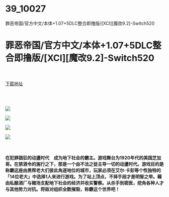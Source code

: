 # 39_10027
罪恶帝国/官方中文/本体+1.07+5DLC整合即撸版/[XCI][魔改9.2]-Switch520
# 罪恶帝国/官方中文/本体+1.07+5DLC整合即撸版/[XCI][魔改9.2]-Switch520
 <br/></br>
[下载地址](https://www.switch520.cc/article/10027 "下载地址")
<br/></br>

<p>&nbsp;</p>
<p><strong><img src="https://www.switch520.cc/muke_img/upload_art_editor_20210302-1_c4f49f16bc31f266e6f44b19197fb5b1.jpg"></strong></p>
<p><strong><img src="https://www.switch520.cc/muke_img/upload_art_editor_20210302-1_18b07e0c478c0ded0271dbd5ebbf4c2a.jpg"></strong></p>
<p><strong><img src="https://www.switch520.cc/muke_img/upload_art_editor_20210302-1_2b83a18ba27528a3fd9ffc13f8d583e4.jpg"></strong></p>
<p><strong><img src="https://www.switch520.cc/muke_img/upload_art_editor_20210302-1_2b83a18ba27528a3fd9ffc13f8d583e4.jpg">&nbsp;</strong></p>
<p>&nbsp;</p>
<p><strong>在犯罪猖狂的动盪时代　成为地下社会的霸主。游戏舞台为1920年代的美国芝加哥。在禁酒令的施行之下，那是一个由不法之徒主导一切的动盪时代。游戏目的是称霸这座由黑帮老大们彼此角逐地位的城市，玩家必须在艾尔·卡彭等个性独特的「14位老大」中选择1人来进行游戏。为了站上顶点，不择手段才是明智之举。藉由私酿酒厂与赌场支配地下社会的经济并收买警察。从杀手到密医，挖角各种人才与其他势力对抗。将敌对组织全数摧毁，称霸这个世界吧！</strong></p>
